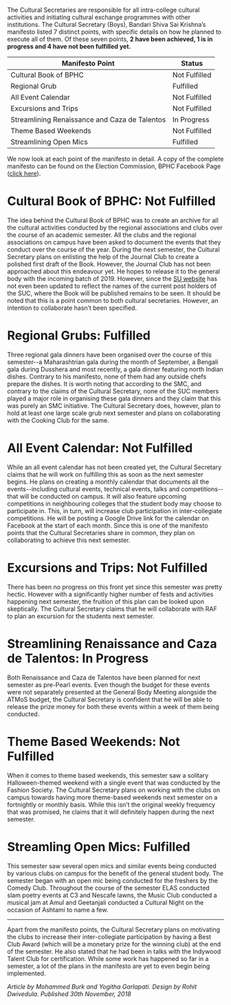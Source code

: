 <!-- TITLE: SUC Report Card: Shiva Sai Bandari -->
<!-- SUBTITLE: With the semester almost at a close, we take a look back to promises made by the current SU during elections last semester. -->

The Cultural Secretaries are responsible for all intra-college cultural activities and initiating cultural exchange programmes with other institutions. The Cultural Secretary (Boys), Bandari Shiva Sai Krishna’s manifesto listed 7 distinct points, with specific details on how he planned to execute all of them. Of these seven points, **2 have been achieved, 1 is in progress and 4 have not been fulfilled yet.**

<center>

| Manifesto Point | Status | 
|--|--|
| Cultural Book of BPHC |  Not Fulfilled |
| Regional Grub         | Fulfilled  |
| All Event Calendar    |  Not Fulfilled |
| Excursions and Trips | Not Fulfilled |
| Streamlining Renaissance and Caza de Talentos | In Progress |
| Theme Based Weekends | Not Fulfilled |
| Streamlining Open Mics | Fulfilled |

</center>

We now look at each point of the manifesto in detail. A copy of the complete manifesto can be found on the Election Commission, BPHC Facebook Page ([click here](https://www.facebook.com/pg/ElectionCommissionBPHC/photos/?tab=album&album_id=2073505522893105)).

# Cultural Book of BPHC: Not Fulfilled
The idea behind the Cultural Book of BPHC was to create an archive for all the cultural activities conducted by the regional associations and clubs over the course of an academic semester. All the clubs and the regional associations on campus have been asked to document the events that they conduct over the course of the year. During the next semester, the Cultural Secretary plans on enlisting the help of the Journal Club to create a polished first draft of the Book. However, the Journal Club has not been approached about this endeavour yet. He hopes to release it to the general body with the incoming batch of 2019. However, since the [SU website](https://su.bits-hyd.org) has not even been updated to reflect the names of the current post holders of the SUC, where the Book will be published remains to be seen. It should be noted that this is a point common to both cultural secretaries. However, an intention to collaborate hasn’t been specified.
# Regional Grubs: Fulfilled
Three regional gala dinners have been organised over the course of this semester--a Maharashtrian gala during the month of September, a Bengali gala during Dusshera and most recently, a gala dinner featuring north Indian dishes. Contrary to his manifesto, none of them had any outside chefs prepare the dishes.  It is worth noting that according to the SMC, and contrary to the claims of the Cultural Secretary, none of the SUC members played a major role in organising these gala dinners and they claim that this was purely an SMC initiative. The Cultural Secretary does, however, plan to hold at least one large scale grub next semester and plans on collaborating with the Cooking Club for the same.

# All Event Calendar: Not Fulfilled
While an all event calendar has not been created yet, the Cultural Secretary claims that he will work on fulfilling this as soon as the next semester begins. He plans on creating a monthly calendar that documents all the events--including cultural events, technical events, talks and competitions--that will be conducted on campus. It will also feature upcoming competitions in neighbouring colleges that the student body may choose to participate in. This, in turn, will increase club participation in inter-collegiate competitions. He will be posting a Google Drive link for the calendar on Facebook at the start of each month. Since this is one of the manifesto points that the Cultural Secretaries share in common, they plan on collaborating to achieve this next semester.

# Excursions and Trips: Not Fulfilled
There has been no progress on this front yet since this semester was pretty hectic. However with a significantly higher number of fests and activities happening next semester, the fruition of this plan can be looked upon skeptically. The Cultural Secretary claims that he will collaborate with RAF to plan an excursion for the students next semester. 
# Streamlining Renaissance and Caza de Talentos: In Progress
Both Renaissance and Caza de Talentos have been planned for next semester as pre-Pearl events. Even though the budget for these events were not separately presented at the General Body Meeting alongside the ATMoS budget, the Cultural Secretary is confident that he will be able to release the prize money for both these events within a week of them being conducted.

# Theme Based Weekends: Not Fulfilled
When it comes to theme based weekends, this semester saw a solitary Halloween-themed weekend with a single event that was conducted by the Fashion Society. The Cultural Secretary plans on working with the clubs on campus towards having more theme-based weekends next semester on a fortnightly or monthly basis. While this isn’t the original weekly frequency that was promised, he claims that it will definitely happen during the next semester.

# Streamling Open Mics: Fulfilled
This semester saw several open mics and similar events being conducted by various clubs on campus for the benefit of the general student body. The semester began with an open mic being conducted for the freshers by the Comedy Club. Throughout the course of the semester ELAS conducted slam poetry events at C3 and Nescafe lawns, the Music Club conducted a musical jam at Amul and Geetanjali conducted a Cultural Night on the occasion of Ashtami to name a few.


-----

Apart from the manifesto points, the Cultural Secretary plans on motivating the clubs to increase their inter-collegiate participation by having a Best Club Award (which will be a monetary prize for the winning club) at the end of the semester. He also stated that he had been in talks with the Indywood Talent Club for certification. While some work has happened so far in a semester, a lot of the plans in the manifesto are yet to even begin being implemented. 

*Article by Mohammed Burk and Yogitha Garlapati. Design by Rohit Dwivedula. Published 30th November, 2018*